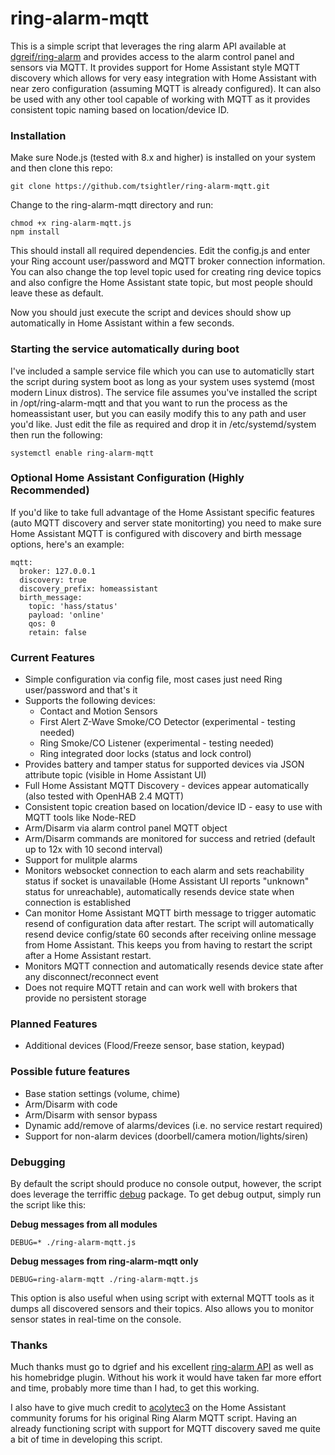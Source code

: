 # ring-alarm-mqtt
This is a simple script that leverages the ring alarm API available at [dgreif/ring-alarm](https://github.com/dgreif/ring-alarm) and provides access to the alarm control panel and sensors via MQTT.  It provides support for Home Assistant style MQTT discovery which allows for very easy integration with Home Assistant with near zero configuration (assuming MQTT is already configured).  It can also be used with any other tool capable of working with MQTT as it provides consistent topic naming based on location/device ID.

### Installation
Make sure Node.js (tested with 8.x and higher) is installed on your system and then clone this repo:

`git clone https://github.com/tsightler/ring-alarm-mqtt.git`

Change to the ring-alarm-mqtt directory and run:

```
chmod +x ring-alarm-mqtt.js
npm install
```

This should install all required dependencies.  Edit the config.js and enter your Ring account user/password and MQTT broker connection information.  You can also change the top level topic used for creating ring device topics and also configre the Home Assistant state topic, but most people should leave these as default.

Now you should just execute the script and devices should show up automatically in Home Assistant within a few seconds.

### Starting the service automatically during boot
I've included a sample service file which you can use to automaticlly start the script during system boot as long as your system uses systemd (most modern Linux distros).  The service file assumes you've installed the script in /opt/ring-alarm-mqtt and that you want to run the process as the homeassistant user, but you can easily modify this to any path and user you'd like.  Just edit the file as required and drop it in /etc/systemd/system then run the following:

```
systemctl enable ring-alarm-mqtt
```

### Optional Home Assistant Configuration (Highly Recommended)
If you'd like to take full advantage of the Home Assistant specific features (auto MQTT discovery and server state monitorting) you need to make sure Home Assistant MQTT is configured with discovery and birth message options, here's an example:
```
mqtt:
  broker: 127.0.0.1
  discovery: true
  discovery_prefix: homeassistant
  birth_message:
    topic: 'hass/status'
    payload: 'online'
    qos: 0
    retain: false
```

### Current Features
- Simple configuration via config file, most cases just need Ring user/password and that's it
- Supports the following devices:
  - Contact and Motion Sensors
  - First Alert Z-Wave Smoke/CO Detector (experimental - testing needed)
  - Ring Smoke/CO Listener (experimental - testing needed)
  - Ring integrated door locks (status and lock control)
- Provides battery and tamper status for supported devices via JSON attribute topic (visible in Home Assistant UI)
- Full Home Assistant MQTT Discovery - devices appear automatically (also tested with OpenHAB 2.4 MQTT)
- Consistent topic creation based on location/device ID - easy to use with MQTT tools like Node-RED
- Arm/Disarm via alarm control panel MQTT object
- Arm/Disarm commands are monitored for success and retried (default up to 12x with 10 second interval)
- Support for mulitple alarms
- Monitors websocket connection to each alarm and sets reachability status if socket is unavailable (Home Assistant UI reports "unknown" status for unreachable), automatically resends device state when connection is established
- Can monitor Home Assistant MQTT birth message to trigger automatic resend of configuration data after restart.  The script will automatically resend device config/state 60 seconds after receiving online message from Home Assistant.  This keeps you from having to restart the script after a Home Assistant restart.
- Monitors MQTT connection and automatically resends device state after any disconnect/reconnect event
- Does not require MQTT retain and can work well with brokers that provide no persistent storage

### Planned Features
- Additional devices (Flood/Freeze sensor, base station, keypad)

### Possible future features
- Base station settings (volume, chime)
- Arm/Disarm with code
- Arm/Disarm with sensor bypass
- Dynamic add/remove of alarms/devices (i.e. no service restart required)
- Support for non-alarm devices (doorbell/camera motion/lights/siren)

### Debugging
By default the script should produce no console output, however, the script does leverage the terriffic [debug](https://www.npmjs.com/package/debug) package.  To get debug output, simply run the script like this:

**Debug messages from all modules**
```
DEBUG=* ./ring-alarm-mqtt.js
````

**Debug messages from ring-alarm-mqtt only**
```
DEBUG=ring-alarm-mqtt ./ring-alarm-mqtt.js
```
This option is also useful when using script with external MQTT tools as it dumps all discovered sensors and their topics.  Also allows you to monitor sensor states in real-time on the console.

### Thanks
Much thanks must go to dgrief and his excellent [ring-alarm API](https://github.com/dgreif/ring-alarm) as well as his homebridge plugin.  Without his work it would have taken far more effort and time, probably more time than I had, to get this working.

I also have to give much credit to [acolytec3](https://community.home-assistant.io/u/acolytec3) on the Home Assistant community forums for his original Ring Alarm MQTT script.  Having an already functioning script with support for MQTT discovery saved me quite a bit of time in developing this script.
